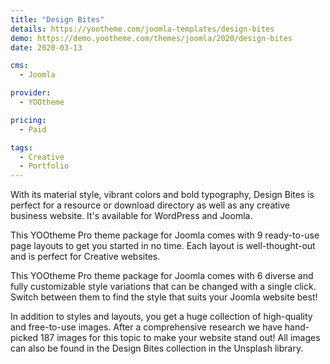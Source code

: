 ```yaml
---
title: "Design Bites"
details: https://yootheme.com/joomla-templates/design-bites
demo: https://demo.yootheme.com/themes/joomla/2020/design-bites
date: 2020-03-13

cms: 
  - Joomla

provider:
  - YOOtheme

pricing:
  - Paid

tags:
  - Creative
  - Portfolio
---
```


With its material style, vibrant colors and bold typography, Design Bites is perfect for a resource or download directory as well as any creative business website. It's available for WordPress and Joomla.

This YOOtheme Pro theme package for Joomla comes with 9 ready-to-use page layouts to get you started in no time. Each layout is well-thought-out and is perfect for Creative websites.

This YOOtheme Pro theme package for Joomla comes with 6 diverse and fully customizable style variations that can be changed with a single click. Switch between them to find the style that suits your Joomla website best!

In addition to styles and layouts, you get a huge collection of high-quality and free-to-use images. After a comprehensive research we have hand-picked 187 images for this topic to make your website stand out! All images can also be found in the Design Bites collection in the Unsplash library.
